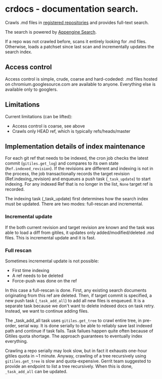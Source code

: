 # crdocs - documentation search.

Crawls .md files in
[registered repositories](https://chrome-internal.googlesource.com/infradata/config/+/master/configs/luci-config/projects.cfg)
and provides full-text search.

The search is powered by [Appengine Search](https://cloud.google.com/appengine/docs/python/search/).

If a repo was not crawled before, scans it entirely looking for .md files.
Otherwise, loads a patchset since last scan and incrementally updates the search
index.

## Access control

Access control is simple, crude, coarse and hard-codeded: .md files hosted on
chromium.googlesource.com are available to anyone. Everything else is available
only to googlers.

## Limitations

Current limitations (can be lifted):

* Access control is coarse, see above
* Crawls only HEAD ref, which is typically refs/heads/master

## Implementation details of index maintenance

For each git ref that needs to be indexed, the cron job checks the latest commit
(`gitiles.get_log`) and compares to its own state (`Ref.indexed_revision`). If
the revisions are different and indexing is not in the process, the job
transactionally records the target revision (Ref.indexing_revision) and enqueues
a push task (`_task_update`) to start indexing. For any indexed Ref that is no
longer in the list, `None` target ref is recorded.

The indexing task (_task_update) first determines how the search index must be
updated. There are two modes: full-rescan and incremental.

### Incremental update

If the both current revision and target revision are known and the task was able
to load a diff from gitiles, it updates only added/modified/deleted .md files.
This is incremental update and it is fast.

### Full rescan

Sometimes incremental update is not possible:

* First time indexing
* A ref needs to be deleted
* Force-push was done on the ref

In this case a full-rescan is done. First, any existing search documents
originating from this ref are deleted. Then, if target commit is specified, a
new push task (`_task_add_all`) to add all new files is enqueued. It is a
separate task because we don't want to delete indexed docs on task retry.
Instead, we want to continue adding files.

The _task_add_all task uses `gitiles.get_tree` to crawl entire tree, in pre-
order, serial way. It is done serially to be able to reliably save last indexed
path and continue if task fails. Task failues happen quite often because of
Gitiles quota shortage. The approach guarantees to eventually index everything.

Crawling a repo serially may look slow, but in fact it exhausts one-hour gitiles
quota in ~1 minute. Anyway, crawling of a tree recursively using
`gitiles.get_tree` is slow and quota-expensive. Gerrit team suggested to provide
an endpoint to list a tree recursively. When this is done, `_task_add_all` can
be updated.
